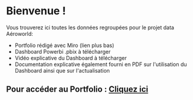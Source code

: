 # Bienvenue !
Vous trouverez ici toutes les données regroupées pour le projet data Aéroworld:
  - Portfolio rédigé avec Miro (lien plus bas)
  - Dashboard Powerbi .pbix à télécharger
  - Vidéo explicative du Dashboard à télécharger
  - Documentation explicative également fourni en PDF sur l'utilisation du Dashboard ainsi que sur l'actualisation

## Pour accéder au Portfolio : [Cliquez ici](https://miro.com/welcomeonboard/UUtualRZT0t3MFZvN0NoUmpBakRKeWFwOUtZd3ppSThnOHdPN1ZuSDlJVnZkNllUbHNaNWFNSDByQWtnWlh1N1lyTEhqTnhMTi9lUHVseDNHSDdSVllIUDhtdERzcUpDVGo1MXlvYWs5dk9LbnY1aGpvVnRjdExrTkRzNnBxdm0hZQ==?share_link_id=681324772784)


